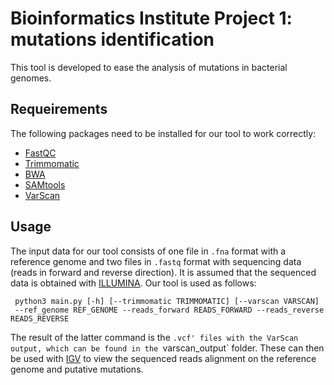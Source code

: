 # Bioinformatics Institute Project 1: mutations identification
This tool is developed to ease the analysis of mutations in bacterial genomes.
## Requeirements
The following packages need to be installed for our tool to work correctly:
 - [FastQC](https://www.bioinformatics.babraham.ac.uk/projects/fastqc/)
 - [Trimmomatic](http://www.usadellab.org/cms/?page=trimmomatic)
 - [BWA](https://bio-bwa.sourceforge.net/)
 - [SAMtools](http://www.htslib.org/)
 - [VarScan](http://dkoboldt.github.io/varscan/)
## Usage
The input data for our tool consists of one file in `.fna` format with a reference genome and two files in `.fastq` format with sequencing data (reads in forward and reverse direction). It is assumed that the sequenced data is obtained with [ILLUMINA](https://www.illumina.com/). Our tool is used as follows:
```
 python3 main.py [-h] [--trimmomatic TRIMMOMATIC] [--varscan VARSCAN] 
 --ref_genome REF_GENOME --reads_forward READS_FORWARD --reads_reverse READS_REVERSE
```
The result of the latter command is the `.vcf' files with the VarScan output, which can be found in the `varscan_output` folder. These can then be used with [IGV](https://software.broadinstitute.org/software/igv/) to view the sequenced reads alignment on the reference genome and putative mutations.
